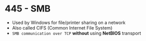 # 445 - SMB

* Used by Windows for file/printer sharing on a network
* Also called CIFS \(Common Internet File System\)
* `SMB communication over TCP` **without** using **NetBIOS** transport



